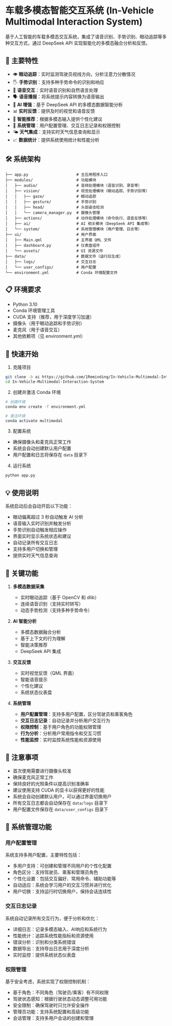 # 车载多模态智能交互系统 (In-Vehicle Multimodal Interaction System)

基于人工智能的车载多模态交互系统，集成了语音识别、手势识别、眼动追踪等多种交互方式，通过 DeepSeek API 实现智能化的多模态融合分析和反馈。

## 🌟 主要特性

- 👁 **眼动追踪**：实时监测驾驶员视线方向，分析注意力分散情况
- 🖐 **手势识别**：支持多种手势命令的识别和响应
- 🎤 **语音交互**：实时语音识别和自然语言处理
- 🗣 **语音播报**：将系统提示内容转换为语音输出
- 🤖 **AI 增强**：基于 DeepSeek API 的多模态数据智能分析
- 📊 **实时反馈**：提供及时的视觉和语音反馈
- 🎯 **智能推荐**：根据多模态输入提供个性化建议
- 👤 **系统管理**：用户配置管理、交互日志记录和权限控制
- 🌤️ **天气集成**：支持实时天气信息查询和显示
- 📈 **数据统计**：提供系统使用统计和性能分析

## 🛠 系统架构

```
├── app.py                     # 主应用程序入口
├── modules/                   # 功能模块
│   ├── audio/                 # 音频处理模块（语音识别、录音等）
│   ├── vision/                # 视觉处理模块（眼动追踪、手势识别等）
│   │   ├── gaze/              # 眼动追踪
│   │   ├── gesture/           # 手势识别
│   │   ├── head/              # 头部姿态检测
│   │   └── camera_manager.py  # 摄像头管理
│   ├── actions/               # 动作处理模块（命令执行、语音反馈等）
│   ├── ai/                    # AI 相关模块（DeepSeek API 集成等）
│   └── system/                # 系统管理模块（用户管理、日志等）
├── ui/                        # 用户界面
│   ├── Main.qml               # 主界面 QML 文件
│   ├── dashboard.py           # 仪表盘组件
│   └── assets/                # UI 资源文件
├── data/                      # 数据文件（运行后生成）
│   ├── logs/                  # 交互日志
│   └── user_configs/          # 用户配置
└── environment.yml            # Conda 环境配置文件
```

## 📋 环境要求

- Python 3.10
- Conda 环境管理工具
- CUDA 支持（推荐，用于深度学习加速）
- 摄像头（用于眼动追踪和手势识别）
- 麦克风（用于语音交互）
- 其他依赖项（见 environment.yml）

## 🚀 快速开始

1. 克隆项目
```bash
git clone -b ai https://github.com/1Reminding/In-Vehicle-Multimodal-Interaction-System.git
cd In-Vehicle-Multimodal-Interaction-System
```

2. 创建并激活 Conda 环境
```bash
# 创建环境
conda env create -f environment.yml

# 激活环境
conda activate multimodal
```

3. 配置系统
- 确保摄像头和麦克风正常工作
- 系统会自动创建默认用户配置
- 用户配置和日志将保存在 `data` 目录下

4. 运行系统
```bash
python app.py
```

## 💡 使用说明

系统启动后会自动开启以下功能：
- 眼动偏离超过 3 秒自动触发 AI 分析
- 语音输入实时识别并触发分析
- 手势识别自动触发相应操作
- 界面实时显示系统状态和建议
- 自动记录所有交互日志
- 支持多用户切换和管理
- 提供实时天气信息查询

## 🔑 关键功能

1. **多模态数据采集**
   - 实时眼动追踪（基于 OpenCV 和 dlib）
   - 连续语音识别（支持实时转写）
   - 动态手势检测（支持多种手势命令）

2. **AI 智能分析**
   - 多模态数据融合分析
   - 基于上下文的行为理解
   - 智能决策推荐
   - DeepSeek API 集成

3. **交互反馈**
   - 实时视觉反馈（QML 界面）
   - 智能语音提示
   - 个性化建议
   - 系统状态仪表盘

4. **系统管理**
   - **用户配置管理**：支持多用户配置，区分驾驶员和乘客角色
   - **交互日志记录**：自动记录并分析用户交互行为
   - **权限控制**：基于用户角色的功能权限管理
   - **行为分析**：分析用户常用指令和交互习惯
   - **性能监控**：实时监控系统性能和资源使用

## 📝 注意事项

- 首次使用需要进行摄像头校准
- 确保麦克风正常工作
- 保持良好的光照条件以提高识别准确率
- 建议使用支持 CUDA 的显卡以获得更好的性能
- 系统会自动创建默认用户，可以通过界面切换用户
- 所有交互日志都会自动保存在 `data/logs` 目录下
- 用户配置文件保存在 `data/user_configs` 目录下

## 🔐 系统管理功能

### 用户配置管理

系统支持多用户配置，主要特性包括：

- 多用户支持：可创建和管理不同用户的个性化配置
- 角色区分：支持驾驶员、乘客和管理员角色
- 个性化设置：包括交互偏好、常用命令、辅助功能等
- 自动适应：系统会学习用户的交互习惯并进行优化
- 用户切换：支持运行时切换用户，保持会话连续性

### 交互日志记录

系统自动记录所有交互行为，便于分析和优化：

- 详细日志：记录多模态输入、AI响应和系统行为
- 性能统计：追踪系统性能指标和资源使用
- 错误分析：识别和分类系统错误
- 数据导出：支持导出日志用于深度分析
- 实时监控：提供系统状态仪表盘

### 权限管理

基于安全考虑，系统实现了权限控制机制：

- 基于角色：不同角色（驾驶员/乘客）有不同权限
- 驾驶状态感知：根据行驶状态动态调整可用功能
- 安全限制：确保驾驶时只允许安全操作
- 管理员功能：支持系统配置和高级功能
- 会话管理：支持多用户会话的创建和管理
